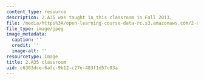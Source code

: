 ```yaml
---
content_type: resource
description: 2.A35 was taught in this classroom in Fall 2013.
file: /media/https%3A/open-learning-course-data-rc.s3.amazonaws.com/2-a35-biomimetic-principles-and-design-fall-2013/c6303dce6afc9b12c27e483f1d57c83a_2.A35_classroom.jpg
file_type: image/jpeg
image_metadata:
  caption: ''
  credit: ''
  image-alt: ''
resourcetype: Image
title: 2.A35 classroom
uid: c6303dce-6afc-9b12-c27e-483f1d57c83a
---
```

